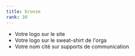 ```yaml
---
title: bronze
rank: 30
---
```

- Votre logo sur le site
- Votre logo sur le sweat-shirt de l'orga
- Votre nom cité sur supports de communication